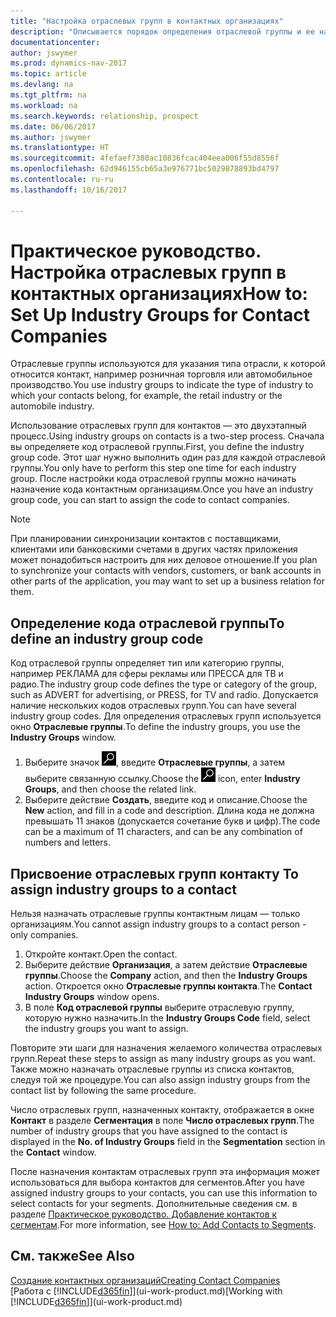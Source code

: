 ```yaml
---
title: "Настройка отраслевых групп в контактных организациях"
description: "Описывается порядок определения отраслевой группы и ее назначения контактной организации, например в сфере розничной торговли или автомобильной промышленности."
documentationcenter: 
author: jswymer
ms.prod: dynamics-nav-2017
ms.topic: article
ms.devlang: na
ms.tgt_pltfrm: na
ms.workload: na
ms.search.keywords: relationship, prospect
ms.date: 06/06/2017
ms.author: jswymer
ms.translationtype: HT
ms.sourcegitcommit: 4fefaef7380ac10836fcac404eea006f55d8556f
ms.openlocfilehash: 62d946155cb65a3e976771bc5029878893bd4797
ms.contentlocale: ru-ru
ms.lasthandoff: 10/16/2017

---
```

# <a name="how-to-set-up-industry-groups-for-contact-companies"></a><span data-ttu-id="647a1-103">Практическое руководство. Настройка отраслевых групп в контактных организациях</span><span class="sxs-lookup"><span data-stu-id="647a1-103">How to: Set Up Industry Groups for Contact Companies</span></span>
<span data-ttu-id="647a1-104">Отраслевые группы используются для указания типа отрасли, к которой относится контакт, например розничная торговля или автомобильное производство.</span><span class="sxs-lookup"><span data-stu-id="647a1-104">You use industry groups to indicate the type of industry to which your contacts belong, for example, the retail industry or the automobile industry.</span></span>

<span data-ttu-id="647a1-105">Использование отраслевых групп для контактов — это двухэтапный процесс.</span><span class="sxs-lookup"><span data-stu-id="647a1-105">Using industry groups on contacts is a two-step process.</span></span> <span data-ttu-id="647a1-106">Сначала вы определяете код отраслевой группы.</span><span class="sxs-lookup"><span data-stu-id="647a1-106">First, you define the industry group code.</span></span> <span data-ttu-id="647a1-107">Этот шаг нужно выполнить один раз для каждой отраслевой группы.</span><span class="sxs-lookup"><span data-stu-id="647a1-107">You only have to perform this step one time for each industry group.</span></span> <span data-ttu-id="647a1-108">После настройки кода отраслевой группы можно начинать назначение кода контактным организациям.</span><span class="sxs-lookup"><span data-stu-id="647a1-108">Once you have an industry group code, you can start to assign the code to contact companies.</span></span>

> [!NOTE]  
>   <span data-ttu-id="647a1-109">При планировании синхронизации контактов с поставщиками, клиентами или банковскими счетами в других частях приложения может понадобиться настроить для них деловое отношение.</span><span class="sxs-lookup"><span data-stu-id="647a1-109">If you plan to synchronize your contacts with vendors, customers, or bank accounts in other parts of the application, you may want to set up a business relation for them.</span></span>

## <a name="to-define-an-industry-group-code"></a><span data-ttu-id="647a1-110">Определение кода отраслевой группы</span><span class="sxs-lookup"><span data-stu-id="647a1-110">To define an industry group code</span></span>
<span data-ttu-id="647a1-111">Код отраслевой группы определяет тип или категорию группы, например РЕКЛАМА для сферы рекламы или ПРЕССА для ТВ и радио.</span><span class="sxs-lookup"><span data-stu-id="647a1-111">The industry group code defines the type or category of the group, such as ADVERT for advertising, or PRESS, for TV and radio.</span></span> <span data-ttu-id="647a1-112">Допускается наличие нескольких кодов отраслевых групп.</span><span class="sxs-lookup"><span data-stu-id="647a1-112">You can have several industry group codes.</span></span> <span data-ttu-id="647a1-113">Для определения отраслевых групп используется окно **Отраслевые группы**.</span><span class="sxs-lookup"><span data-stu-id="647a1-113">To define the industry groups, you use the **Industry Groups** window.</span></span>

1. <span data-ttu-id="647a1-114">Выберите значок ![Поиск страницы или отчета](media/ui-search/search_small.png "Значок поиска страницы или отчета"), введите **Отраслевые группы**, а затем выберите связанную ссылку.</span><span class="sxs-lookup"><span data-stu-id="647a1-114">Choose the ![Search for Page or Report](media/ui-search/search_small.png "Search for Page or Report icon") icon, enter **Industry Groups**, and then choose the related link.</span></span>
2. <span data-ttu-id="647a1-115">Выберите действие **Создать**, введите код и описание.</span><span class="sxs-lookup"><span data-stu-id="647a1-115">Choose the **New** action, and fill in a code and description.</span></span> <span data-ttu-id="647a1-116">Длина кода не должна превышать 11 знаков (допускается сочетание букв и цифр).</span><span class="sxs-lookup"><span data-stu-id="647a1-116">The code can be a maximum of 11 characters, and can be any combination of numbers and letters.</span></span>

## <span data-ttu-id="647a1-117"><a name="AssignIndustryGroupContact"></a> Присвоение отраслевых групп контакту</span><span class="sxs-lookup"><span data-stu-id="647a1-117"><a name="AssignIndustryGroupContact"></a> To assign industry groups to a contact</span></span>
<span data-ttu-id="647a1-118">Нельзя назначать отраслевые группы контактным лицам — только организациям.</span><span class="sxs-lookup"><span data-stu-id="647a1-118">You cannot assign industry groups to a contact person - only companies.</span></span>

1. <span data-ttu-id="647a1-119">Откройте контакт.</span><span class="sxs-lookup"><span data-stu-id="647a1-119">Open the contact.</span></span>
2. <span data-ttu-id="647a1-120">Выберите действие **Организация**, а затем действие **Отраслевые группы**.</span><span class="sxs-lookup"><span data-stu-id="647a1-120">Choose the **Company** action, and then the **Industry Groups** action.</span></span> <span data-ttu-id="647a1-121">Откроется окно **Отраслевые группы контакта**.</span><span class="sxs-lookup"><span data-stu-id="647a1-121">The **Contact Industry Groups** window opens.</span></span>
3. <span data-ttu-id="647a1-122">В поле **Код отраслевой группы** выберите отраслевую группу, которую нужно назначить.</span><span class="sxs-lookup"><span data-stu-id="647a1-122">In the **Industry Groups Code** field, select the industry groups you want to assign.</span></span>

<span data-ttu-id="647a1-123">Повторите эти шаги для назначения желаемого количества отраслевых групп.</span><span class="sxs-lookup"><span data-stu-id="647a1-123">Repeat these steps to assign as many industry groups as you want.</span></span> <span data-ttu-id="647a1-124">Также можно назначать отраслевые группы из списка контактов, следуя той же процедуре.</span><span class="sxs-lookup"><span data-stu-id="647a1-124">You can also assign industry groups from the contact list by following the same procedure.</span></span>

<span data-ttu-id="647a1-125">Число отраслевых групп, назначенных контакту, отображается в окне **Контакт** в разделе **Сегментация** в поле **Число отраслевых групп**.</span><span class="sxs-lookup"><span data-stu-id="647a1-125">The number of industry groups that you have assigned to the contact is displayed in the **No. of Industry Groups** field in the **Segmentation** section in the **Contact** window.</span></span>

<span data-ttu-id="647a1-126">После назначения контактам отраслевых групп эта информация может использоваться для выбора контактов для сегментов.</span><span class="sxs-lookup"><span data-stu-id="647a1-126">After you have assigned industry groups to your contacts, you can use this information to select contacts for your segments.</span></span> <span data-ttu-id="647a1-127">Дополнительные сведения см. в разделе [Практическое руководство. Добавление контактов к сегментам](marketing-add-contact-segment.md).</span><span class="sxs-lookup"><span data-stu-id="647a1-127">For more information, see [How to: Add Contacts to Segments](marketing-add-contact-segment.md).</span></span>

## <a name="see-also"></a><span data-ttu-id="647a1-128">См. также</span><span class="sxs-lookup"><span data-stu-id="647a1-128">See Also</span></span>
[<span data-ttu-id="647a1-129">Создание контактных организаций</span><span class="sxs-lookup"><span data-stu-id="647a1-129">Creating Contact Companies</span></span>](marketing-create-contact-companies.md)  
<span data-ttu-id="647a1-130">[Работа с [!INCLUDE[d365fin](includes/d365fin_md.md)]](ui-work-product.md)</span><span class="sxs-lookup"><span data-stu-id="647a1-130">[Working with [!INCLUDE[d365fin](includes/d365fin_md.md)]](ui-work-product.md)</span></span>

